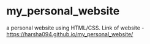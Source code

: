 # my_personal_website
a personal website using HTML/CSS.
Link of website - https://harsha094.github.io/my_personal_website/
